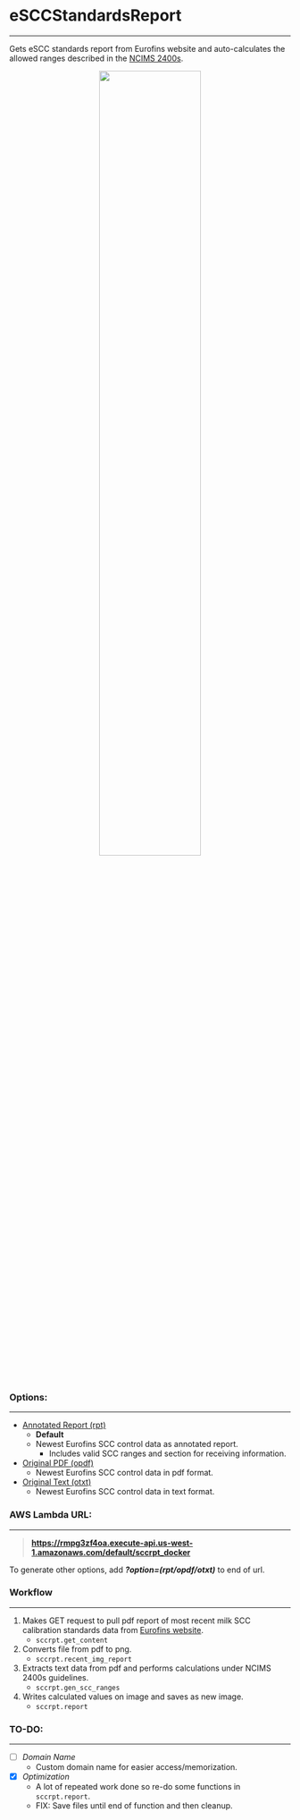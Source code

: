 # eSCCStandardsReport

---

Gets eSCC standards report from Eurofins website and auto-calculates the allowed ranges described in the [NCIMS 2400s](http://ncims.org/wp-content/uploads/2018/05/2400a-10-Foss-BacSomatic-Rev-04-18.pdf#page=7).

<p align="center">
	<img width="60%" src="https://raw.githubusercontent.com/koisland/eSCCStandardsReport/main/docs/rpt.png" />
</p>

### **Options:**

---
* [Annotated Report (rpt)](https://rmpg3zf4oa.execute-api.us-west-1.amazonaws.com/default/sccrpt_docker?option=rpt)
    * **Default**
    * Newest Eurofins SCC control data as annotated report.
        * Includes valid SCC ranges and section for receiving information.
* [Original PDF (opdf)](https://rmpg3zf4oa.execute-api.us-west-1.amazonaws.com/default/sccrpt_docker?option=opdf)
    * Newest Eurofins SCC control data in pdf format.
* [Original Text (otxt)](https://rmpg3zf4oa.execute-api.us-west-1.amazonaws.com/default/sccrpt_docker?option=otxt)
    * Newest Eurofins SCC control data in text format.

### **AWS Lambda URL:**

---
>**https://rmpg3zf4oa.execute-api.us-west-1.amazonaws.com/default/sccrpt_docker**

To generate other options, add ***?option=(rpt/opdf/otxt)*** to end of url.


### **Workflow**

---
1. Makes GET request to pull pdf report of most recent milk SCC calibration standards data from [Eurofins website]("https://www.eurofinsus.com/food-testing/services/testing-services/dairy/calibration-standards-results/").
    * `sccrpt.get_content`
2. Converts file from pdf to png.
    * `sccrpt.recent_img_report`
3. Extracts text data from pdf and performs calculations under NCIMS 2400s guidelines.
    * `sccrpt.gen_scc_ranges`
4. Writes calculated values on image and saves as new image.
    * `sccrpt.report`

### **TO-DO:**

---
* [ ] *Domain Name*
    * Custom domain name for easier access/memorization.
* [X] *Optimization*
    * A lot of repeated work done so re-do some functions in `sccrpt.report`.
    * FIX: Save files until end of function and then cleanup.